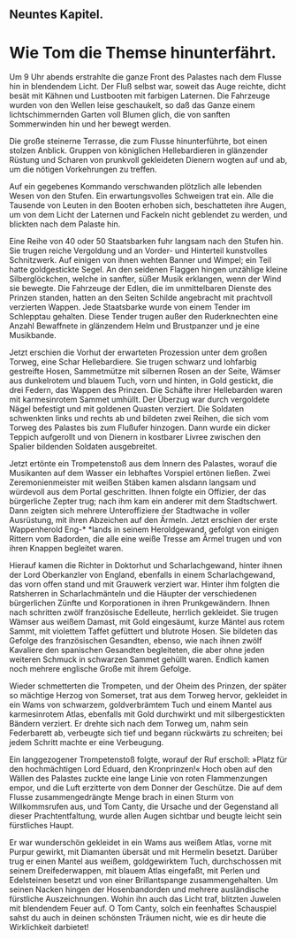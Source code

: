 
<h2>Neuntes Kapitel.</h2>

<h1>Wie Tom die Themse hinunterfährt.</h1>

Um 9 Uhr abends erstrahlte die ganze Front des Palastes nach
dem Flusse hin in blendendem Licht. Der Fluß selbst war, soweit das
Auge reichte, dicht besät mit Kähnen und Lustbooten mit farbigen
Laternen. Die Fahrzeuge wurden von den Wellen leise geschaukelt,
so daß das Ganze einem lichtschimmernden Garten voll Blumen
glich, die von sanften Sommerwinden hin und her bewegt werden.

Die große steinerne Terrasse, die zum Flusse hinunterführte, bot
einen stolzen Anblick. Gruppen von königlichen Hellebardieren in 
glänzender Rüstung und Scharen von prunkvoll gekleideten Dienern
wogten auf und ab, um die nötigen Vorkehrungen zu treffen.

Auf ein gegebenes Kommando verschwanden plötzlich alle lebenden
Wesen von den Stufen. Ein erwartungsvolles Schweigen trat
ein. Alle die Tausende von Leuten in den Booten erhoben sich,
beschatteten ihre Augen, um von dem Licht der Laternen und Fackeln
nicht geblendet zu werden, und blickten nach dem Palaste hin.

Eine Reihe von 40 oder 50 Staatsbarken fuhr langsam nach
den Stufen hin. Sie trugen reiche Vergoldung und an Vorder- und
Hinterteil kunstvolles Schnitzwerk. Auf einigen von ihnen wehten
Banner und Wimpel; ein Teil hatte goldgestickte Segel. An den
seidenen Flaggen hingen unzählige kleine Silberglöckchen, welche
in sanfter, süßer Musik erklangen, wenn der Wind sie bewegte. Die
Fahrzeuge der Edlen, die im unmittelbaren Dienste des Prinzen
standen, hatten an den Seiten Schilde angebracht mit prachtvoll
verzierten Wappen. Jede Staatsbarke wurde von einem Tender im
Schlepptau gehalten. Diese Tender trugen außer den Ruderknechten
eine Anzahl Bewaffnete in glänzendem Helm und Brustpanzer
und je eine Musikbande.

Jetzt erschien die Vorhut der erwarteten Prozession unter dem
großen Torweg, eine Schar Hellebardiere. Sie trugen schwarz und
lohfarbig gestreifte Hosen, Sammetmütze mit silbernen Rosen an
der Seite, Wämser aus dunkelrotem und blauem Tuch, vorn und
hinten, in Gold gestickt, die drei Federn, das Wappen des Prinzen.
Die Schäfte ihrer Hellebarden waren mit karmesinrotem Sammet
umhüllt. Der Überzug war durch vergoldete Nägel befestigt und
mit goldenen Quasten verziert. Die Soldaten schwenkten links und
rechts ab und bildeten zwei Reihen, die sich vom Torweg des Palastes
bis zum Flußufer hinzogen. Dann wurde ein dicker Teppich aufgerollt
und von Dienern in kostbarer Livree zwischen den Spalier
bildenden Soldaten ausgebreitet.

Jetzt ertönte ein Trompetenstoß aus dem Innern des Palastes,
worauf die Musikanten auf dem Wasser ein lebhaftes Vorspiel ertönen
ließen. Zwei Zeremonienmeister mit weißen Stäben kamen
alsdann langsam und würdevoll aus dem Portal geschritten. Ihnen
folgte ein Offizier, der das bürgerliche Zepter trug; nach ihm kam
ein anderer mit dem Stadtschwert. Dann zeigten sich mehrere
Unteroffiziere der Stadtwache in voller Ausrüstung, mit ihren Abzeichen
auf den Ärmeln. Jetzt erschien der erste Wappenherold Eng-* 
*lands in seinem Heroldgewand, gefolgt von einigen Rittern vom
Badorden, die alle eine weiße Tresse am Ärmel trugen und von
ihren Knappen begleitet waren.

Hierauf kamen die Richter in Doktorhut und Scharlachgewand,
hinter ihnen der Lord Oberkanzler von England, ebenfalls in einem
Scharlachgewand, das vorn offen stand und mit Grauwerk verziert
war. Hinter ihm folgten die Ratsherren in Scharlachmänteln und
die Häupter der verschiedenen bürgerlichen Zünfte und Korporationen
in ihren Prunkgewändern. Ihnen nach schritten zwölf französische
Edelleute, herrlich gekleidet. Sie trugen Wämser aus weißem
Damast, mit Gold eingesäumt, kurze Mäntel aus rotem Sammt, mit
violettem Taffet gefüttert und blutrote Hosen. Sie bildeten das
Gefolge des französischen Gesandten, ebenso, wie nach ihnen zwölf
Kavaliere den spanischen Gesandten begleiteten, die aber ohne jeden
weiteren Schmuck in schwarzen Sammet gehüllt waren. Endlich
kamen noch mehrere englische Große mit ihrem Gefolge.

Wieder schmetterten die Trompeten, und der Oheim des Prinzen,
der später so mächtige Herzog von Somerset, trat aus dem Torweg
hervor, gekleidet in ein Wams von schwarzem, goldverbrämtem Tuch
und einem Mantel aus karmesinrotem Atlas, ebenfalls mit Gold
durchwirkt und mit silbergestickten Bändern verziert. Er drehte sich
nach dem Torweg um, nahm sein Federbarett ab, verbeugte sich
tief und begann rückwärts zu schreiten; bei jedem Schritt machte er
eine Verbeugung.

Ein langgezogener Trompetenstoß folgte, worauf der Ruf erscholl:
»Platz für den hochmächtigen Lord Eduard, den Kronprinzen!«
Hoch oben auf den Wällen des Palastes zuckte eine lange Linie
von roten Flammenzungen empor, und die Luft erzitterte von dem
Donner der Geschütze. Die auf dem Flusse zusammengedrängte
Menge brach in einen Sturm von Willkommsrufen aus, und Tom
Canty, die Ursache und der Gegenstand all dieser Prachtentfaltung,
wurde allen Augen sichtbar und beugte leicht sein fürstliches Haupt.

Er war wunderschön gekleidet in ein Wams aus weißem Atlas,
vorne mit Purpur gewirkt, mit Diamanten übersät und mit Hermelin
besetzt. Darüber trug er einen Mantel aus weißem, goldgewirktem
Tuch, durchschossen mit seinem Dreifederwappen, mit blauem Atlas
eingefaßt, mit Perlen und Edelsteinen besetzt und von einer Brillantspange
zusammengehalten. Um seinen Nacken hingen der Hosenbandorden
und mehrere ausländische fürstliche Auszeichnungen. Wohin 
ihn auch das Licht traf, blitzten Juwelen mit blendendem Feuer auf.
O Tom Canty, solch ein feenhaftes Schauspiel sahst du auch in deinen
schönsten Träumen nicht, wie es dir heute die Wirklichkeit darbietet!

